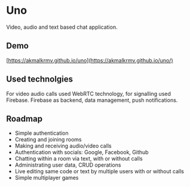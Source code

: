 # Uno

Video, audio and text based chat application.

## Demo

[https://akmalkrmv.github.io/uno](https://akmalkrmv.github.io/uno/)

## Used technolgies

For video audio calls used WebRTC technology, for signalling used Firebase.
Firebase as backend, data management, push notifications. 

## Roadmap

- Simple authentication
- Creating and joining rooms
- Making and receiving audio/video calls
- Authentication with socials: Google, Facebook, Github
- Chatting within a room via text, with or without calls
- Administrating user data, CRUD operations
- Live editing same code or text by multiple users with or without calls
- Simple multiplayer games
